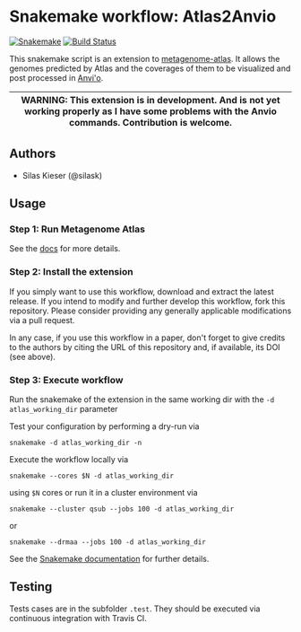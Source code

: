 # Snakemake workflow: Atlas2Anvio

[![Snakemake](https://img.shields.io/badge/snakemake-≥5-brightgreen.svg)](https://snakemake.bitbucket.io)
[![Build Status](https://travis-ci.org/snakemake-workflows/Atlas2Anvio.svg?branch=master)](https://travis-ci.org/snakemake-workflows/Atlas2Anvio)

This snakemake script is an extension to [metagenome-atlas](https://github.com/metagenome-atlas/atlas).
It allows the genomes predicted by Atlas and the coverages of them to be visualized and post processed in [Anvi'o](http://merenlab.org/software/anvio/).

| **WARNING:** This extension is in development. And is not yet working properly as I have some problems with the Anvio commands. Contribution is welcome. |
| --- |


## Authors

* Silas Kieser (@silask)

## Usage

### Step 1: Run Metagenome Atlas

See the [docs](https://metagenome-atlas.rtfd.io/) for more details.


### Step 2: Install the extension

If you simply want to use this workflow, download and extract the latest release.
If you intend to modify and further develop this workflow, fork this repository. Please consider providing any generally applicable modifications via a pull request.

In any case, if you use this workflow in a paper, don't forget to give credits to the authors by citing the URL of this repository and, if available, its DOI (see above).

### Step 3: Execute workflow

Run the snakemake of the extension in the same working dir with the `-d atlas_working_dir` parameter


Test your configuration by performing a dry-run via

    snakemake -d atlas_working_dir -n

Execute the workflow locally via

    snakemake --cores $N -d atlas_working_dir

using `$N` cores or run it in a cluster environment via

    snakemake --cluster qsub --jobs 100 -d atlas_working_dir

or

    snakemake --drmaa --jobs 100 -d atlas_working_dir

See the [Snakemake documentation](https://snakemake.readthedocs.io) for further details.

## Testing

Tests cases are in the subfolder `.test`. They should be executed via continuous integration with Travis CI.
